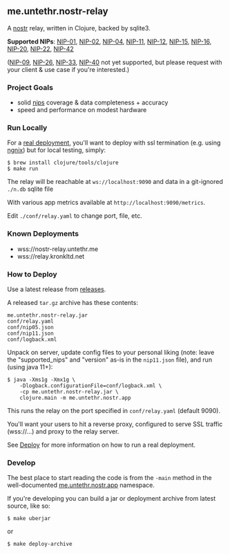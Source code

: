 ## me.untethr.nostr-relay

A [nostr](https://github.com/fiatjaf/nostr/) relay, written in Clojure, backed by sqlite3.

**Supported NIPs**: [NIP-01](https://github.com/nostr-protocol/nips/blob/master/01.md),
[NIP-02](https://github.com/nostr-protocol/nips/blob/master/02.md),
[NIP-04](https://github.com/nostr-protocol/nips/blob/master/04.md),
[NIP-11](https://github.com/nostr-protocol/nips/blob/master/11.md),
[NIP-12](https://github.com/nostr-protocol/nips/blob/master/12.md),
[NIP-15](https://github.com/nostr-protocol/nips/blob/master/15.md),
[NIP-16](https://github.com/nostr-protocol/nips/blob/master/16.md),
[NIP-20](https://github.com/nostr-protocol/nips/blob/master/20.md),
[NIP-22](https://github.com/nostr-protocol/nips/blob/master/22.md),
[NIP-42](https://github.com/nostr-protocol/nips/blob/master/42.md)


([NIP-09](https://github.com/nostr-protocol/nips/blob/master/09.md),
[NIP-26](https://github.com/nostr-protocol/nips/blob/master/26.md),
[NIP-33](https://github.com/nostr-protocol/nips/blob/master/33.md),
[NIP-40](https://github.com/nostr-protocol/nips/blob/master/40.md) not yet 
supported, but please request with your client &amp; use case if you're interested.)

### Project Goals

* solid [nips](https://github.com/nostr-protocol/nips) coverage &amp; data completeness + accuracy
* speed and performance on modest hardware

### Run Locally

For a [real deployment](#how-to-deploy), you'll want to deploy with ssl 
termination (e.g. using [ngnix](https://www.nginx.com/)) but for local testing, 
simply:

```
$ brew install clojure/tools/clojure
$ make run
```

The relay will be reachable at `ws://localhost:9090` and data
in a git-ignored `./n.db` sqlite file 

With various app metrics available at `http://localhost:9090/metrics`.

Edit `./conf/relay.yaml` to change port, file, etc.

### Known Deployments

* wss://nostr-relay.untethr.me
* wss://relay.kronkltd.net

### How to Deploy

Use a latest release from [releases](https://github.com/atdixon/me.untethr.nostr-relay/releases/).

A released `tar.gz` archive has these contents:

```
me.untethr.nostr-relay.jar
conf/relay.yaml
conf/nip05.json
conf/nip11.json
conf/logback.xml
```

Unpack on server, update config files to your personal liking (note: leave
the "supported_nips" and "version" as-is in the `nip11.json` file), and run 
(using java 11+):

```
$ java -Xms1g -Xmx1g \
    -Dlogback.configurationFile=conf/logback.xml \
    -cp me.untethr.nostr-relay.jar \
    clojure.main -m me.untethr.nostr.app
```

This runs the relay on the port specified in `conf/relay.yaml` (default 9090).

You'll want your users to hit a reverse proxy, configured to serve SSL traffic
(wss://...) and proxy to the relay server.

See [Deploy](./doc/deploy.md) for more information on how to run a real 
deployment.

### Develop

The best place to start reading the code is from the `-main` method in the
well-documented [me.untethr.nostr.app](./src/me/untethr/nostr/app.clj) namespace.

If you're developing you can build a jar or deployment archive from latest
source, like so:


```
$ make uberjar
```

or

```
$ make deploy-archive
```
